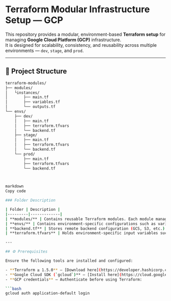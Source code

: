# Terraform Modular Infrastructure Setup — GCP

This repository provides a modular, environment-based **Terraform setup** for managing **Google Cloud Platform (GCP)** infrastructure.  
It is designed for scalability, consistency, and reusability across multiple environments — `dev`, `stage`, and `prod`.

---

## 📁 Project Structure

```bash
terraform-modules/
├── modules/
│   └instances/
│       ├── main.tf
│       ├── variables.tf
│       └── outputs.tf
└── envs/
    ├── dev/
    │   ├── main.tf
    │   ├── terraform.tfvars
    │   └── backend.tf
    ├── stage/
    │   ├── main.tf
    │   ├── terraform.tfvars
    │   └── backend.tf
    └── prod/
        ├── main.tf
        ├── terraform.tfvars
        └── backend.tf



markdown
Copy code

### Folder Description

| Folder | Description |
|---------|-------------|
| **modules/** | Contains reusable Terraform modules. Each module manages a single resource or a set of related resources. |
| **envs/** | Contains environment-specific configurations such as variables and backend settings. |
| **backend.tf** | Stores remote backend configuration (GCS, S3, etc.) for Terraform state. |
| **terraform.tfvars** | Holds environment-specific input variables such as project ID, region, and zone. |

---

## ⚙️ Prerequisites

Ensure the following tools are installed and configured:

- **Terraform ≥ 1.5.0** — [Download here](https://developer.hashicorp.com/terraform/downloads)
- **Google Cloud SDK (`gcloud`)** — [Install here](https://cloud.google.com/sdk/docs/install)
- **GCP credentials** — Authenticate before using Terraform:

```bash
gcloud auth application-default login
